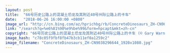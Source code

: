 ```yaml
---
layout: post
title:  "66号历史公路上的混凝土恐龙及其附近40号州际公路上的卡车"
date:   "2018-06-26 16:00:00 +0800"
image_url: "http://cn.bing.com/az/hprichbg/rb/ConcreteDinosaurs_ZH-CN9038296644_1920x1080.jpg"
link: "/search?q=%e6%81%90%e9%be%99&form=hpcapt&mkt=zh-cn"
copyright: "66号历史公路上的混凝土恐龙及其附近40号州际公路上的卡车 (© Gary Warnimont/Alamy)"
image_hash: "c78c05f9fbf8fb47b3cb11ef0a1259c2"
image_filename: "ConcreteDinosaurs_ZH-CN9038296644_1920x1080.jpg"
---
```

